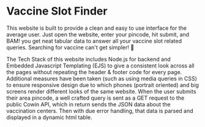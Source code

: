 # Vaccine Slot Finder

This website is built to provide a clean and easy to use interface for the average user. Just open the website, enter your pincode, hit submit, and BAM! you get neat tabular data to answer all your vaccine slot related queries. Searching for vaccine can't get simpler! 🤩


The Tech Stack of this website includes Node.js for backend and Embedded Javascript Templating (EJS) to give a consistent look across all the pages without repeating the header & footer code for every page. Additional measures have been taken (such as using media queries in CSS) to ensure responsive design due to which phones (portrait oriented) and big screens render different looks of the same website. When the user submits their area pincode, a well crafted query is sent as a GET request to the public Cowin API, which in return sends the JSON data about the vaccination centers. Then with due error handling, that data is parsed and displayed in a dynamic html table.
